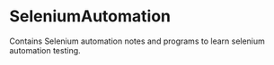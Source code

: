 # SeleniumAutomation
Contains Selenium automation notes and programs to learn selenium automation testing.
